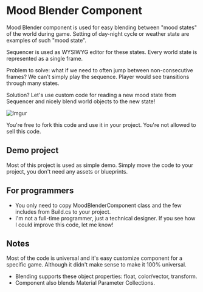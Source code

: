 # Mood Blender Component

Mood Blender component is used for easy blending between "mood states" of the world during game. Setting of day-night cycle or weather state are examples of such "mood state".

Sequencer is used as WYSIWYG editor for these states. Every world state is represented as a single frame. 

Problem to solve: what if we need to often jump between non-consecutive frames? We can't simply play the sequence. Player would see transitions through many states.

Solution? Let's use custom code for reading a new mood state from Sequencer and nicely blend world objects to the new state!

![Imgur](https://i.imgur.com/7wlymOY.gif)

You're free to fork this code and use it in your project. You're not allowed to sell this code.

## Demo project
Most of this project is used as simple demo. Simply move the code to your project, you don't need any assets or blueprints.

## For programmers  
* You only need to copy MoodBlenderComponent class and the few includes from Build.cs to your project.
* I'm not a full-time programmer, just a technical designer. If you see how I could improve this code, let me know!

## Notes
Most of the code is universal and it's easy customize component for a specific game. Although it didn't make sense to make it 100% universal.
* Blending supports these object properties: float, color/vector, transform. 
* Component also blends Material Parameter Collections.
